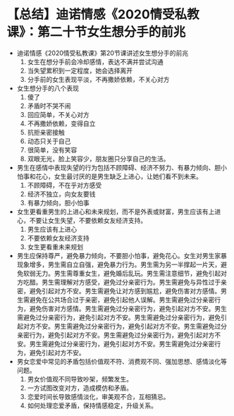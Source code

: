 # 【总结】迪诺情感《2020情受私教课》：第二十节女生想分手的前兆

-   迪诺情感《2020情受私教课》第20节课讲述女生想分手的前兆
    1.  女生在想分手前会冷却感情，表达不满并尝试沟通
    2.  当失望累积到一定程度，她会选择离开
    3.  分手前的女生表现平淡，不再撒娇依赖，不关心对方
-   女生想分手的八个表现
    1.  傻了
    2.  矛盾时不哭不闹
    3.  回应简单，不关心对方
    4.  不再撒娇依赖，变得自立
    5.  抗拒亲密接触
    6.  动态只关于自己
    7.  很简单，没有笑容
    8.  双眼无光，脸上笑容少，朋友圈只分享自己的生活。
-   男生在感情中表现失望的行为包括不顾障碍、经济不努力、有暴力倾向、胆小怕事和花心，女生最讨厌的是男生缺乏上进心，让她们看不到未来。
    1.  不顾障碍，不在乎对方感受
    2.  经济不独立，向女友要钱
    3.  有暴力倾向，胆小怕事
-   女生更看重男生的上进心和未来规划，而不是外表或财富，男生应该有上进心，不要让女生失望，不要依赖女友经济支持。
    1.  男生应该有上进心
    2.  不要依赖女友经济支持
    3.  女生更看重未来规划
-   男生应保持尊严，避免暴力倾向，不要胆小怕事，避免花心。女生对男生家暴现象增多，男生需自立自强，避免暴力行为。男生需为另一半撑起一片天，避免软弱无力。男生需尊重女生，避免婚后乱玩。男生需注意细节，避免引起对方吃醋。男生需理解对方感受，避免过分亲密行为。男生需避免与异性过于亲密，避免引起对方不安。男生需避免让对方感到尴尬，避免伤害对方感情。男生需避免在公共场合过于亲密，避免引起他人误解。男生需避免过分亲密行为，避免伤害对方感情。男生需避免过分亲密行为，避免引起对方不安。男生需避免过分亲密行为，避免引起对方不安。男生需避免过分亲密行为，避免引起对方不安。男生需避免过分亲密行为，避免引起对方不安。男生需避免过分亲密行为，避免引起对方不安。男生需避免过分亲密行为，避免引起对方不安。男生需避免过分亲密行为，避免引起对方不安。男生需避免过分亲密行为，避免引起对方不安。
-   男女恋爱中常见的矛盾包括价值观不符、消费观不同、强加思想、感情淡化等问题。
    1.  男女价值观不同导致吵架，频繁发生。
    2.  一方试图改变对方，造成模仿和矛盾。
    3.  恋爱时间长导致感情淡化，审美观不合，互相猜忌。
    4.  如何处理恋爱矛盾，保持情感稳定，升级关系。